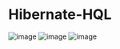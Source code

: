 # Hibernate-HQL
![image](https://user-images.githubusercontent.com/107072477/228771286-c7648a55-aecb-4a92-b502-2d064a41d391.png)
![image](https://user-images.githubusercontent.com/107072477/228771345-2c34781e-ae75-4b81-89c8-fea7e8541a84.png)
![image](https://user-images.githubusercontent.com/107072477/228771372-324d5156-ace7-4d4e-b9e7-d21c441a9947.png)
